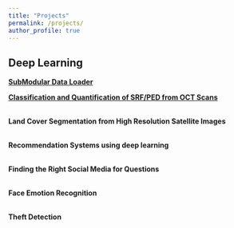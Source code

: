 ```yaml
---
title: "Projects"
permalink: /projects/
author_profile: true
---
```


## Deep Learning

<b>[SubModular Data Loader](https://VamshiTeja.github.io/projects/SMDL)</b> 

<b>[Classification and Quantification of SRF/PED from OCT Scans](https://VamshiTeja.github.io/projects/OCT)</br>

<br>Land Cover Segmentation from High Resolution Satellite Images</br>

<br>Recommendation Systems using deep learning</br>

<br>Finding the Right Social Media for Questions</br>

<br>Face Emotion Recognition</br>

<br>Theft Detection</br>
